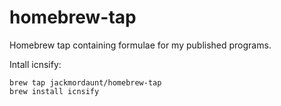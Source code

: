 # homebrew-tap
Homebrew tap containing formulae for my published programs. 

Intall icnsify:

```
brew tap jackmordaunt/homebrew-tap
brew install icnsify
```
